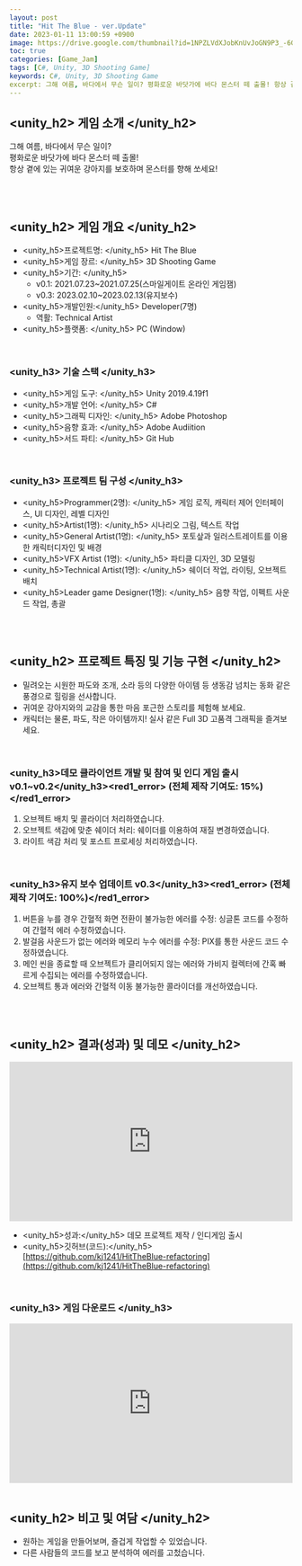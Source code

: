 ```yaml
---
layout: post
title: "Hit The Blue - ver.Update"
date: 2023-01-11 13:00:59 +0900
image: https://drive.google.com/thumbnail?id=1NPZLVdXJobKnUvJoGN9P3_-6GO4VYNR9
toc: true
categories: [Game_Jam]
tags: [C#, Unity, 3D Shooting Game]
keywords: C#, Unity, 3D Shooting Game
excerpt: 그해 여름, 바다에서 무슨 일이? 평화로운 바닷가에 바다 몬스터 떼 출몰! 항상 곁에 있는 귀여운 강아지를 보호하며 몬스터를 향해 쏘세요!
---
```


<!-- <h1><yellow1_h1>프로젝트 이름: 날개를 찾아줘 (Finds Wings) </yellow1_h1></h1>
![날개를 찾아줘](https://github.com/kj1241/kj1241.github.io/assets/22047442/1fa204be-148a-42d4-9c5e-41aefd2b4a6c){: width="740" height="400"} -->

## <unity_h2> 게임 소개 </unity_h2>

그해 여름, 바다에서 무슨 일이?  
평화로운 바닷가에 바다 몬스터 떼 출몰!  
항상 곁에 있는 귀여운 강아지를 보호하며 몬스터를 향해 쏘세요!

<br>
<br>

## <unity_h2> 게임 개요 </unity_h2>

- <span><unity_h5>프로젝트명: </unity_h5> Hit The Blue </span>
- <span><unity_h5>게임 장르: </unity_h5> 3D Shooting Game </span>
- <span><unity_h5>기간: </unity_h5></span>
    - v0.1: 2021.07.23~2021.07.25(스마일게이트 온라인 게임잼)
    - v0.3: 2023.02.10~2023.02.13(유지보수)
- <span><unity_h5>개발인원:</unity_h5> Developer(7명)</span>
    - 역활: Technical Artist
- <span><unity_h5>플랫폼: </unity_h5> PC (Window)</span> 

<br>

### <unity_h3> 기술 스택 </unity_h3>

- <span><unity_h5>게임 도구: </unity_h5> Unity 2019.4.19f1 </span>
- <span><unity_h5>개발 언어: </unity_h5> C# </span>
- <span><unity_h5>그래픽 디자인: </unity_h5> Adobe Photoshop </span>
- <span><unity_h5>음향 효과: </unity_h5> Adobe Audiition</span> 
- <span><unity_h5>서드 파티: </unity_h5> Git Hub</span> 

<br>

### <unity_h3> 프로젝트 팀 구성 </unity_h3>

- <span><unity_h5>Programmer(2명): </unity_h5> 게임 로직, 캐릭터 제어 인터페이스, UI 디자인, 레벨 디자인 </span>
- <span><unity_h5>Artist(1명): </unity_h5> 시나리오 그림, 텍스트 작업 </span>
- <span><unity_h5>General Artist(1명): </unity_h5> 포토샆과 일러스트레이트를 이용한 캐릭터디자인 및 배경 </span>
- <span><unity_h5>VFX Artist (1명): </unity_h5> 파티클 디자인, 3D 모델링 </span>
- <span><unity_h5>Technical Artist(1명): </unity_h5> 쉐이더 작업, 라이팅, 오브젝트 배치 </span>
- <span><unity_h5>Leader game Designer(1명): </unity_h5> 음향 작업, 이펙트 사운드 작업, 총괄 </span>

<br>
<br>

## <unity_h2> 프로젝트 특징 및 기능 구현 </unity_h2>

- 밀려오는 시원한 파도와 조개, 소라 등의 다양한 아이템 등 생동감 넘치는 동화 같은 풍경으로 힐링을 선사합니다.
- 귀여운 강아지와의 교감을 통한 마음 포근한 스토리를 체험해 보세요.
- 캐릭터는 물론, 파도, 작은 아이템까지! 실사 같은 Full 3D 고품격 그래픽을 즐겨보세요.


<br>

### <unity_h3>데모 클라이언트 개발 및 참여 및 인디 게임 출시 v0.1~v0.2</unity_h3><red1_error> (전체 제작 기여도: 15%)</red1_error>

1. 오브젝트 배치 및 콜라이더 처리하였습니다.
2. 오브젝트 색감에 맞춘 쉐이더 처리: 쉐이더를 이용하여 재질 변경하였습니다.
3. 라이트 색감 처리 및 포스트 프로세싱 처리하였습니다.

<br>

### <unity_h3>유지 보수 업데이트 v0.3</unity_h3><red1_error> (전체 제작 기여도: 100%)</red1_error>

1. 버튼을 누를 경우 간혈적 화면 전환이 불가능한 에러를 수정: 싱글톤 코드를 수정하여 간혈적 에러 수정하였습니다.
2. 발걸음 사운드가 없는 에러와 메모리 누수 에러를 수정: PIX를 통한 사운드 코드 수정하였습니다.
3. 메인 씬을 종료할 때 오브젝트가 클리어되지 않는 에러와 가비지 컬렉터에 간혹 빠르게 수집되는 에러를 수정하였습니다.
4. 오브젝트 통과 에러와 간혈적 이동 불가능한 콜라이더를 개선하였습니다.


<br>
<br>

## <unity_h2> 결과(성과) 및 데모 </unity_h2>

<iframe width="100%" style="aspect-ratio:16/9" src="https://www.youtube.com/embed/x0faMHFAaKI" title="Hit The Blue (힛 더 블루)" frameborder="0" allow="accelerometer; autoplay; clipboard-write; encrypted-media; gyroscope; picture-in-picture; web-share" allowfullscreen></iframe>

- <span><unity_h5>성과:</unity_h5> 데모 프로젝트 제작 / 인디게임 출시 </span>
- <span><unity_h5>깃허브(코드):</unity_h5> [https://github.com/kj1241/HitTheBlue-refactoring](https://github.com/kj1241/HitTheBlue-refactoring)</span>

<br>

### <unity_h3> 게임 다운로드 </unity_h3>

<iframe width="100%" style="aspect-ratio:16/9" src="https://indie.onstove.com/ko/games/504" title="Hit The Blue (힛 더 블루)" frameborder="0" allow="accelerometer; autoplay; clipboard-write; encrypted-media; gyroscope; picture-in-picture; web-share" allowfullscreen></iframe>


<br>
<br>

## <unity_h2> 비고 및 여담 </unity_h2>

- 원하는 게임을 만들어보며, 즐겁게 작업할 수 있었습니다.
- 다른 사람들의 코드를 보고 분석하여 에러를 고첬습니다.